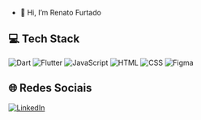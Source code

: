 - 👋 Hi, I’m Renato Furtado




## 💻 Tech Stack
![Dart](https://img.shields.io/badge/dart-%230175C2.svg?style=for-the-badge&logo=dart&logoColor=white)
![Flutter](https://img.shields.io/badge/Flutter-%2302569B.svg?style=for-the-badge&logo=Flutter&logoColor=white)
![JavaScript](https://img.shields.io/badge/javascript-%23323330.svg?style=for-the-badge&logo=javascript&logoColor=%23F7DF1E)
![HTML](https://img.shields.io/badge/HTML-red?style=for-the-badge&logo=html5&logoColor=FFFFFF&labelColor=ff8c00&color=ff8c00)
![CSS](https://img.shields.io/badge/CSS-red?style=for-the-badge&logo=css3&logoColor=FFFFFF&labelColor=006bc0&color=006bc0)
![Figma](https://img.shields.io/badge/figma-%23F24E1E.svg?style=for-the-badge&logo=figma&logoColor=white)

## 🌐 Redes Sociais
[![LinkedIn](https://img.shields.io/badge/LinkedIn-0077B5?style=for-the-badge&logo=linkedin&logoColor=white)](https://linkedin.com/in/renatohfurtado)
<!---
ReFurtado/ReFurtado is a ✨ special ✨ repository because its `README.md` (this file) appears on your GitHub profile.
You can click the Preview link to take a look at your changes.
--->
